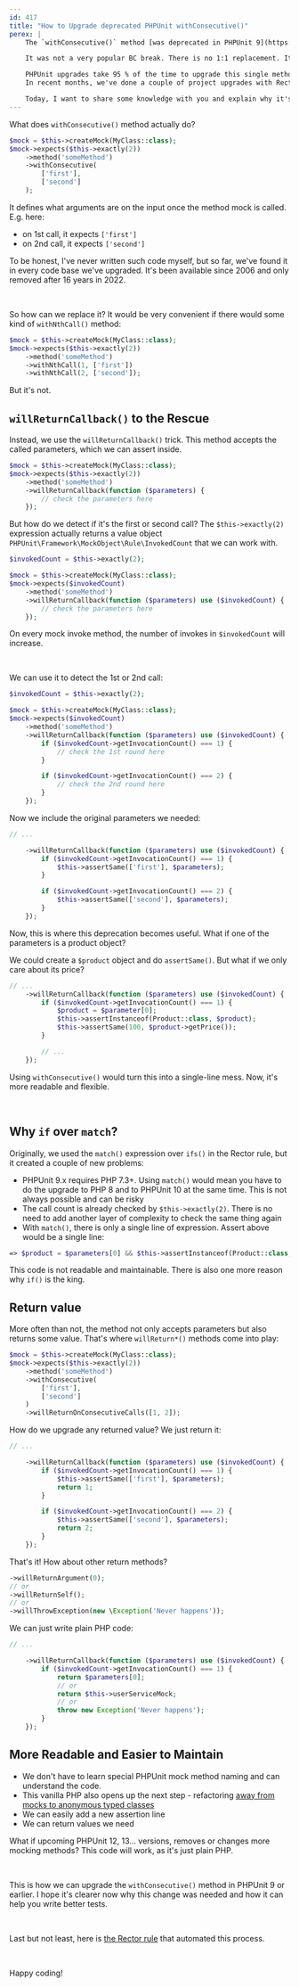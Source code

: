 ```yaml
---
id: 417
title: "How to Upgrade deprecated PHPUnit withConsecutive()"
perex: |
    The `withConsecutive()` method [was deprecated in PHPUnit 9](https://github.com/sebastianbergmann/phpunit/issues/4255#issuecomment-636422439) and removed in PHPUnit 10. It sparked many [questions](https://stackoverflow.com/questions/75389000/replace-phpunit-method-withconsecutive-abandoned-in-phpunit-10), [on StackOverflow](https://stackoverflow.com/questions/77865216/phpunit-withconsecutive-is-gone-what-is-the-recommended-approach), in [various projets](https://www.drupal.org/project/drupal/issues/3306554) and [GitHub](https://github.com/search?q=repo%3Asebastianbergmann%2Fphpunit+withConsecutive&type=issues).

    It was not a very popular BC break. There is no 1:1 replacement. It can be combined with `willReturn*()` methods, which can make it even more tricky to merge with.

    PHPUnit upgrades take 95 % of the time to upgrade this single method and 5 % for everything else.
    In recent months, we've done a couple of project upgrades with Rector and learned a lot.

    Today, I want to share some knowledge with you and explain why it's a change for better code.
---
```


What does `withConsecutive()` method actually do?

```php
$mock = $this->createMock(MyClass::class);
$mock->expects($this->exactly(2))
    ->method('someMethod')
    ->withConsecutive(
        ['first'],
        ['second']
    );
```

It defines what arguments are on the input once the method mock is called. E.g. here:

* on 1st call, it expects `['first']`
* on 2nd call, it expects `['second']`

To be honest, I've never written such code myself, but so far, we've found it in every code base we've upgraded.
It's been available since 2006 and only removed after 16 years in 2022.

<br>

So how can we replace it? It would be very convenient if there would some kind of `withNthCall()` method:

```php
$mock = $this->createMock(MyClass::class);
$mock->expects($this->exactly(2))
    ->method('someMethod')
    ->withNthCall(1, ['first'])
    ->withNthCall(2, ['second']);
```

But it's not.


## `willReturnCallback()` to the Rescue

Instead, we use the `willReturnCallback()` trick. This method accepts the called parameters, which we can assert inside.

```php
$mock = $this->createMock(MyClass::class);
$mock->expects($this->exactly(2))
    ->method('someMethod')
    ->willReturnCallback(function ($parameters) {
        // check the parameters here
    });
 ```

But how do we detect if it's the first or second call? The `$this->exactly(2)` expression actually returns a value object `PHPUnit\Framework\MockObject\Rule\InvokedCount` that we can work with.

```php
$invokedCount = $this->exactly(2);

$mock = $this->createMock(MyClass::class);
$mock->expects($invokedCount)
    ->method('someMethod')
    ->willReturnCallback(function ($parameters) use ($invokedCount) {
        // check the parameters here
    });
```

On every mock invoke method, the number of invokes in `$invokedCount` will increase.

<br>

We can use it to detect the 1st or 2nd call:

```php
$invokedCount = $this->exactly(2);

$mock = $this->createMock(MyClass::class);
$mock->expects($invokedCount)
    ->method('someMethod')
    ->willReturnCallback(function ($parameters) use ($invokedCount) {
        if ($invokedCount->getInvocationCount() === 1) {
            // check the 1st round here
        }

        if ($invokedCount->getInvocationCount() === 2) {
            // check the 2nd round here
        }
    });
```

Now we include the original parameters we needed:

```php
// ...

    ->willReturnCallback(function ($parameters) use ($invokedCount) {
        if ($invokedCount->getInvocationCount() === 1) {
            $this->assertSame(['first'], $parameters);
        }

        if ($invokedCount->getInvocationCount() === 2) {
            $this->assertSame(['second'], $parameters);
        }
    });
```

Now, this is where this deprecation becomes useful. What if one of the parameters is a product object?

We could create a `$product` object and do `assertSame()`. But what if we only care about its price?

```php
// ...
    ->willReturnCallback(function ($parameters) use ($invokedCount) {
        if ($invokedCount->getInvocationCount() === 1) {
            $product = $parameter[0];
            $this->assertInstanceof(Product::class, $product);
            $this->assertSame(100, $product->getPrice());
        }

        // ...
    });
```

Using `withConsecutive()` would turn this into a single-line mess. Now, it's more readable and flexible.

<br>

## Why `if` over `match`?

Originally, we used the `match()` expression over `ifs()` in the Rector rule, but it created a couple of new problems:

* PHPUnit 9.x requires PHP 7.3+. Using `match()` would mean you have to do the upgrade to PHP 8 and to PHPUnit 10 at the same time. This is not always possible and can be risky
* The call count is already checked by `$this->exactly(2)`. There is no need to add another layer of complexity to check the same thing again
* With `match()`, there is only a single line of expression. Assert above would be a single line:

```php
=> $product = $parameters[0] && $this->assertInstanceof(Product::class, $product) && $this->assertSame(100, $product->getPrice())
 ```

This code is not readable and maintainable. There is also one more reason why `if()` is the king.


## Return value

More often than not, the method not only accepts parameters but also returns some value. That's where `willReturn*()` methods come into play:

```php
$mock = $this->createMock(MyClass::class);
$mock->expects($this->exactly(2))
    ->method('someMethod')
    ->withConsecutive(
        ['first'],
        ['second']
    )
    ->willReturnOnConsecutiveCalls([1, 2]);
```

How do we upgrade any returned value? We just return it:

```php
// ...

    ->willReturnCallback(function ($parameters) use ($invokedCount) {
        if ($invokedCount->getInvocationCount() === 1) {
            $this->assertSame(['first'], $parameters);
            return 1;
        }

        if ($invokedCount->getInvocationCount() === 2) {
            $this->assertSame(['second'], $parameters);
            return 2;
        }
    });
```

That's it! How about other return methods?

```php
->willReturnArgument(0);
// or
->willReturnSelf();
// or
->willThrowException(new \Exception('Never happens'));
```

We can just write plain PHP code:

```php
// ...

    ->willReturnCallback(function ($parameters) use ($invokedCount) {
        if ($invokedCount->getInvocationCount() === 1) {
            return $parameters[0];
            // or
            return $this->userServiceMock;
            // or
            throw new Exception('Never happens');
        }
    });
```

## More Readable and Easier to Maintain

* We don't have to learn special PHPUnit mock method naming and can understand the code.
* This vanilla PHP also opens up the next step - refactoring [away from mocks to anonymous typed classes](/blog/2018/06/11/how-to-turn-mocks-from-nightmare-to-solid-kiss-tests)
* We can easily add a new assertion line
* We can return values we need


What if upcoming PHPUnit 12, 13... versions, removes or changes more mocking methods? This code will work, as it's just plain PHP.

<br>

This is how we can upgrade the `withConsecutive()` method in PHPUnit 9 or earlier. I hope it's clearer now why this change was needed and how it can help you write better tests.

<br>

Last but not least, here is [the Rector rule](https://getrector.com/rule-detail/with-consecutive-rector) that automated this process.

<br>


Happy coding!
